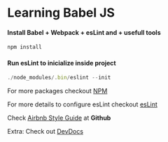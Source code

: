 # Learning Babel JS

#### Install Babel + Webpack + esLint and + usefull tools
 ```javascript
npm install 
```

#### Run esLint to inicialize inside project
 ```javascript
./node_modules/.bin/eslint --init
```
For more packages checkout [NPM](https://www.npmjs.com/)

For more details to configure esLint checkout [esLint](https://eslint.org/docs/user-guide/configuring)

Check [Airbnb Style Guide](https://github.com/airbnb/javascript) at **Github** 

Extra: Check out [DevDocs](https://devdocs.io/)
